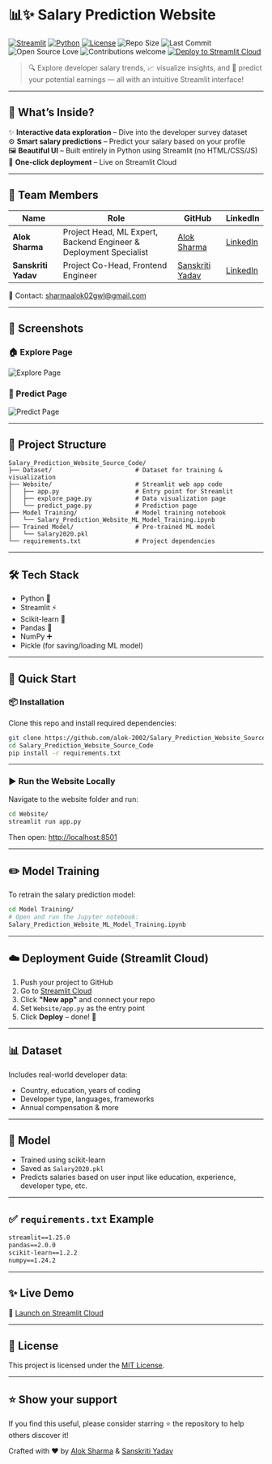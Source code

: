 # 📊✨ Salary Prediction Website

[![Streamlit](https://img.shields.io/badge/Made%20with-Streamlit-FF4B4B?logo=streamlit&logoColor=white)](https://streamlit.io/)
[![Python](https://img.shields.io/badge/Python-3.8+-blue?logo=python)](https://www.python.org/)
[![License](https://img.shields.io/badge/License-MIT-green.svg)](LICENSE)
![Repo Size](https://img.shields.io/github/repo-size/Alok-2002/Salary_Prediction_Website_Source_Code)
![Last Commit](https://img.shields.io/github/last-commit/Alok-2002/Salary_Prediction_Website_Source_Code)
![Open Source Love](https://badges.frapsoft.com/os/v1/open-source.svg?v=103)
![Contributions welcome](https://img.shields.io/badge/contributions-welcome-brightgreen.svg?style=flat)
[![Deploy to Streamlit Cloud](https://img.shields.io/badge/Deploy%20to-Streamlit%20Cloud-orange?logo=streamlit)](https://salary-prediction-website.streamlit.app/)

> 🔍 Explore developer salary trends, 📈 visualize insights, and 🤖 predict your potential earnings — all with an intuitive Streamlit interface!

---

## 🌟 What’s Inside?

✨ **Interactive data exploration** – Dive into the developer survey dataset  
⚙️ **Smart salary predictions** – Predict your salary based on your profile  
🖼️ **Beautiful UI** – Built entirely in Python using Streamlit (no HTML/CSS/JS)  
🚀 **One-click deployment** – Live on Streamlit Cloud

---

## 👥 Team Members

| Name              | Role                                             | GitHub | LinkedIn |
| ----------------- | -----------------------------------------------  | ------ | -------- |
| **Alok Sharma**   | Project Head, ML Expert, Backend Engineer & Deployment Specialist | [Alok Sharma](https://github.com/Alok-2002) | [LinkedIn](https://www.linkedin.com/in/alok-sharma2002-/) |
| **Sanskriti Yadav** | Project Co-Head, Frontend Engineer             | [Sanskriti Yadav](https://github.com/sanskriti-yadav) | [LinkedIn](https://www.linkedin.com/in/alok-sharma2002-/) |

📧 Contact: [sharmaalok02gwl@gmail.com](mailto:sharmaalok02gwl@gmail.com)

---

## 📸 Screenshots

### 🏠 Explore Page
![Explore Page](https://github.com/Alok-2002/Salary_Prediction_Website_Source_Code/assets/93814546/41d4e634-5961-49ae-89d1-8ed8949f9736)

### 🔮 Predict Page
![Predict Page](https://github.com/Alok-2002/Salary_Prediction_Website_Source_Code/assets/93814546/3a122a59-d7e4-4957-b757-4eb807c727de)

---

## 📂 Project Structure

```plaintext
Salary_Prediction_Website_Source_Code/
├── Dataset/                       # Dataset for training & visualization
├── Website/                       # Streamlit web app code
│   ├── app.py                     # Entry point for Streamlit
│   ├── explore_page.py            # Data visualization page
│   └── predict_page.py            # Prediction page
├── Model Training/                # Model training notebook
│   └── Salary_Prediction_Website_ML_Model_Training.ipynb
├── Trained Model/                 # Pre-trained ML model
│   └── Salary2020.pkl
└── requirements.txt               # Project dependencies
````

---

## 🛠️ Tech Stack

* Python 🐍
* Streamlit ⚡
* Scikit-learn 🤖
* Pandas 🐼
* NumPy ➕
* Pickle (for saving/loading ML model)

---

## 🚀 Quick Start

### 📦 Installation

Clone this repo and install required dependencies:

```bash
git clone https://github.com/alok-2002/Salary_Prediction_Website_Source_Code.git
cd Salary_Prediction_Website_Source_Code
pip install -r requirements.txt
```

---

### ▶️ Run the Website Locally

Navigate to the website folder and run:

```bash
cd Website/
streamlit run app.py
```

Then open: [http://localhost:8501](http://localhost:8501)

---

## ✏️ Model Training

To retrain the salary prediction model:

```bash
cd Model Training/
# Open and run the Jupyter notebook:
Salary_Prediction_Website_ML_Model_Training.ipynb
```

---

## ☁️ Deployment Guide (Streamlit Cloud)

1. Push your project to GitHub
2. Go to [Streamlit Cloud](https://streamlit.io/cloud)
3. Click **"New app"** and connect your repo
4. Set `Website/app.py` as the entry point
5. Click **Deploy** – done! 🎉

---

## 📊 Dataset

Includes real-world developer data:

* Country, education, years of coding
* Developer type, languages, frameworks
* Annual compensation & more

---

## 🤖 Model

* Trained using scikit-learn
* Saved as `Salary2020.pkl`
* Predicts salaries based on user input like education, experience, developer type, etc.

---

## ✅ `requirements.txt` Example

```txt
streamlit==1.25.0
pandas==2.0.0
scikit-learn==1.2.2
numpy==1.24.2
```

---

## ✨ Live Demo

🚀 [Launch on Streamlit Cloud](https://salary-prediction-website.streamlit.app/)

---

## 📄 License

This project is licensed under the [MIT License](LICENSE).

---

## ⭐ Show your support

If you find this useful, please consider starring ⭐ the repository to help others discover it!

Crafted with ❤️ by [Alok Sharma](https://github.com/Alok-2002) & [Sanskriti Yadav](https://github.com/sanskriti-yadav)
